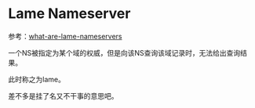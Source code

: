 
# Lame Nameserver

参考：[what-are-lame-nameservers](http://massivedns.com/blog/dns-report-tutorials/what-are-lame-nameservers/)

一个NS被指定为某个域的权威，但是向该NS查询该域记录时，无法给出查询结果。

此时称之为lame。

差不多是挂了名又不干事的意思吧。
